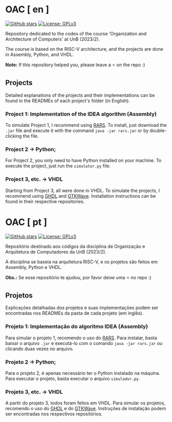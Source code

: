 # OAC [ en ]

[![GitHub stars](https://img.shields.io/github/stars/yantavares/OAC)](https://github.com/yantavares/OAC)
[![License: GPLv3](https://img.shields.io/badge/License-GPLv3-blue.svg)](https://opensource.org/license/gpl-3-0/)

Repository dedicated to the codes of the course 'Organization and Architecture of Computers' at UnB (2023/2).

The course is based on the RISC-V architecture, and the projects are done in Assembly, Python, and VHDL.

**Note:** If this repository helped you, please leave a :star: on the repo :)

## Projects

Detailed explanations of the projects and their implementations can be found in the READMEs of each project's folder (in English).

### Project 1: Implementation of the IDEA algorithm (Assembly)

To simulate Project 1, I recommend using [RARS](https://github.com/TheThirdOne/rars). To install, just download the `.jar` file and execute it with the command `java -jar rars.jar` or by double-clicking the file.

### Project 2 -> Python;

For Project 2, you only need to have Python installed on your machine. To execute the project, just run the `simulator.py` file.

### Project 3, etc. -> VHDL

Starting from Project 3, all were done in VHDL. To simulate the projects, I recommend using [GHDL](https://github.com/ghdl/ghdl) and [GTKWave](http://gtkwave.sourceforge.net/). Installation instructions can be found in their respective repositories.

# OAC [ pt ]

[![GitHub stars](https://img.shields.io/github/stars/yantavares/OAC)](https://github.com/yantavares/OAC)
[![License: GPLv3](https://img.shields.io/badge/License-GPLv3-blue.svg)](https://opensource.org/license/gpl-3-0/)

Repositório destinado aos códigos da disciplina de Organização e Arquitetura de Computadores da UnB (2023/2).

A disciplina se baseia na arquitetura RISC-V, e os projetos são feitos em Assembly, Python e VHDL.

**Obs.:** Se esse repositório te ajudou, por favor deixe uma :star: no repo :)

## Projetos

Explicações detalhadas dos projetos e suas implementações podem ser encontradas nos READMEs da pasta de cada projeto (em inglês).

### Projeto 1: Implementação do algoritmo IDEA (Assembly)

Para simular o projeto 1, recomendo o uso do [RARS](https://github.com/TheThirdOne/rars). Para instalar, basta baixar o arquivo `.jar` e executá-lo com o comando `java -jar rars.jar` ou clicando duas vezes no arquivo.

### Projeto 2 -> Python;

Para o projeto 2, é apenas necessário ter o Python instalado na máquina. Para executar o projeto, basta executar o arquivo `simulador.py`.

### Projeto 3, etc. -> VHDL

A partir do projeto 3, todos foram feitos em VHDL. Para simular os projetos, recomendo o uso do [GHDL](https://github.com/ghdl/ghdl) e do [GTKWave](http://gtkwave.sourceforge.net/). Instruções de instalação podem ser encontradas nos respectivos repositórios.
